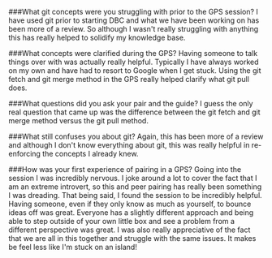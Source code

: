 ###What git concepts were you struggling with prior to the GPS session?
I have used git prior to starting DBC and what we have been working on has been more of a review. So although I wasn't really struggling with anything this has really helped to solidify my knowledge base.

###What concepts were clarified during the GPS?
Having someone to talk things over with was actually really helpful. Typically I have always worked on my own and have had to resort to Google when I get stuck. Using the git fetch and git merge method in the GPS really helped clarify what git pull does.

###What questions did you ask your pair and the guide?
I guess the only real question that came up was the difference between the git fetch and git merge method versus the git pull method.

###What still confuses you about git?
Again, this has been more of a review and although I don't know everything about git, this was really helpful in re-enforcing the concepts I already knew.

###How was your first experience of pairing in a GPS?
Going into the session I was incredibly nervous. I joke around a lot to cover the fact that I am an extreme introvert, so this and peer pairing has really been something I was dreading. That being said, I found the session to be incredibly helpful. Having someone, even if they only know as much as yourself, to bounce ideas off was great. Everyone has a slightly different approach and being able to step outside of your own little box and see a problem from a different perspective was great. I was also really appreciative of the fact that we are all in this together and struggle with the same issues. It makes be feel less like I'm stuck on an island!